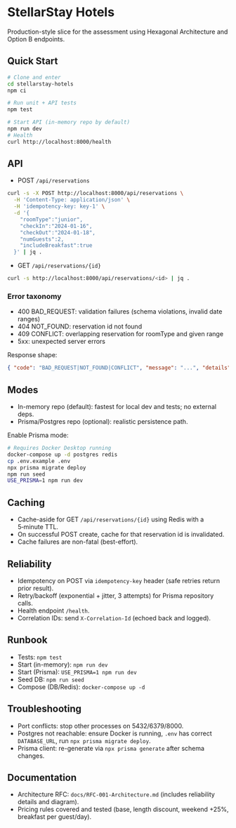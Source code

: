 # StellarStay Hotels

Production-style slice for the assessment using Hexagonal Architecture and Option B endpoints.

## Quick Start

```bash
# Clone and enter
cd stellarstay-hotels
npm ci

# Run unit + API tests
npm test

# Start API (in-memory repo by default)
npm run dev
# Health
curl http://localhost:8000/health
```

## API

- POST `/api/reservations`
```bash
curl -s -X POST http://localhost:8000/api/reservations \
  -H 'Content-Type: application/json' \
  -H 'idempotency-key: key-1' \
  -d '{
    "roomType":"junior",
    "checkIn":"2024-01-16",
    "checkOut":"2024-01-18",
    "numGuests":2,
    "includeBreakfast":true
  }' | jq .
```

- GET `/api/reservations/{id}`
```bash
curl -s http://localhost:8000/api/reservations/<id> | jq .
```

### Error taxonomy

- 400 BAD_REQUEST: validation failures (schema violations, invalid date ranges)
- 404 NOT_FOUND: reservation id not found
- 409 CONFLICT: overlapping reservation for roomType and given range
- 5xx: unexpected server errors

Response shape:
```json
{ "code": "BAD_REQUEST|NOT_FOUND|CONFLICT", "message": "...", "details": { } }
```

## Modes

- In-memory repo (default): fastest for local dev and tests; no external deps.
- Prisma/Postgres repo (optional): realistic persistence path.

Enable Prisma mode:
```bash
# Requires Docker Desktop running
docker-compose up -d postgres redis
cp .env.example .env
npx prisma migrate deploy
npm run seed
USE_PRISMA=1 npm run dev
```

## Caching

- Cache-aside for GET `/api/reservations/{id}` using Redis with a 5‑minute TTL.
- On successful POST create, cache for that reservation id is invalidated.
- Cache failures are non-fatal (best-effort).

## Reliability

- Idempotency on POST via `idempotency-key` header (safe retries return prior result).
- Retry/backoff (exponential + jitter, 3 attempts) for Prisma repository calls.
- Health endpoint `/health`.
- Correlation IDs: send `X-Correlation-Id` (echoed back and logged).

## Runbook

- Tests: `npm test`
- Start (in-memory): `npm run dev`
- Start (Prisma): `USE_PRISMA=1 npm run dev`
- Seed DB: `npm run seed`
- Compose (DB/Redis): `docker-compose up -d`

## Troubleshooting

- Port conflicts: stop other processes on 5432/6379/8000.
- Postgres not reachable: ensure Docker is running, `.env` has correct `DATABASE_URL`, run `npx prisma migrate deploy`.
- Prisma client: re-generate via `npx prisma generate` after schema changes.

## Documentation

- Architecture RFC: `docs/RFC-001-Architecture.md` (includes reliability details and diagram).
- Pricing rules covered and tested (base, length discount, weekend +25%, breakfast per guest/day).
